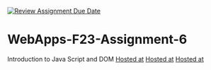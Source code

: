 [![Review Assignment Due Date](https://classroom.github.com/assets/deadline-readme-button-24ddc0f5d75046c5622901739e7c5dd533143b0c8e959d652212380cedb1ea36.svg)](https://classroom.github.com/a/b9NC0g7h)
# WebApps-F23-Assignment-6
Introduction to Java Script and DOM
[Hosted at](https://44-563-webapps-f23.github.io/44563-webapps-f23-assignment6-SpandanaPandi/author.html)
[Hosted at](https://44-563-webapps-f23.github.io/44563-webapps-f23-assignment6-SpandanaPandi/cruise.html)
[Hosted at](https://44-563-webapps-f23.github.io/44563-webapps-f23-assignment6-SpandanaPandi/tips.html)